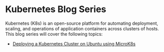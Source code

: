 # Kubernetes Blog Series

Kubernetes (K8s) is an open-source platform for automating deployment, scaling, and operations of application containers across clusters of hosts. This blog series will cover the following topics:

- [Deploying a Kubernetes Cluster on Ubuntu using MicroK8s](./deploy-k8s-cluster-ubuntu-microk8s.md)
